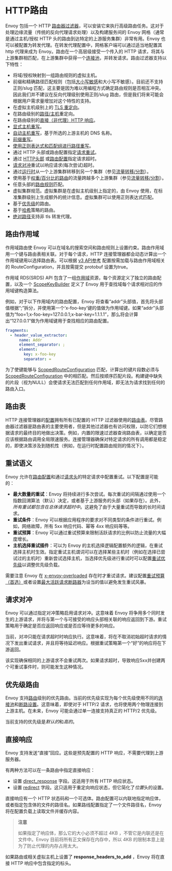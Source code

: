 # HTTP路由

Envoy 包括一个 HTTP [路由器过滤器](../../configuration/http_filters/router_filter.md#config-http-filters-router)，可以安装它来执行高级路由任务。这对于处理边缘流量（传统的反向代理请求处理）以及构建服务间的 Envoy 网格（通常是通过主机/授权 HTTP 头的路由到达特定的上游服务集群）非常有用。Envoy 也可以被配置为转发代理。在转发代理配置中，网格客户端可以通过适当地配置其 http 代理来成为 Envoy。路由在一个高层级接受一个传入的 HTTP 请求，将其与上游集群相匹配，在上游集群中获得一个[连接池](../../intro/arch_overview/connection_pooling.md#arch-overview-conn-pool)，并转发请求。路由过滤器支持以下特性：

- 将域/授权映射到一组路由规则的虚拟主机。
- 前缀和精确路径匹配规则（包括[大小写敏感](https://www.envoyproxy.io/docs/envoy/latest/api-v3/config/route/v3/route_components.proto#envoy-v3-api-field-config-route-v3-routematch-case-sensitive)和大小写不敏感）。目前还不支持正则/slug 匹配，这主要是因为难以用编程方式确定路由规则是否相互冲突。因此我们并不建议在反向代理级别使用正则/slug 路由，但是我们将来可能会根据用户需求量增加对这个特性的支持。
- 在虚拟主机级别上的 [TLS 重定向](https://www.envoyproxy.io/docs/envoy/latest/api-v3/config/route/v3/route_components.proto#envoy-v3-api-field-config-route-v3-virtualhost-require-tls)。
- 在路由级别的[路径/主机](https://www.envoyproxy.io/docs/envoy/latest/api-v3/config/route/v3/route_components.proto#envoy-v3-api-field-config-route-v3-redirectaction-host-redirect)重定向。
- 在路由级别的[直接（非代理）HTTP 响应](https://www.envoyproxy.io/docs/envoy/latest/intro/arch_overview/http/http_routing#arch-overview-http-routing-direct-response)。
- [显式主机重写](https://www.envoyproxy.io/docs/envoy/latest/api-v3/extensions/filters/http/aws_request_signing/v3/aws_request_signing.proto#envoy-v3-api-field-extensions-filters-http-aws-request-signing-v3-awsrequestsigning-host-rewrite)。
- [自动主机重写](https://www.envoyproxy.io/docs/envoy/latest/api-v3/config/route/v3/route_components.proto#envoy-v3-api-field-config-route-v3-routeaction-auto-host-rewrite)，基于所选的上游主机的 DNS 名称。
- [前缀重写](https://www.envoyproxy.io/docs/envoy/latest/api-v3/config/route/v3/route_components.proto#envoy-v3-api-field-config-route-v3-redirectaction-prefix-rewrite)。
- [使用正则表达式和匹配组进行路径重写](https://www.envoyproxy.io/docs/envoy/latest/api-v3/config/route/v3/route_components.proto#envoy-v3-api-field-config-route-v3-routeaction-regex-rewrite)。
- 通过 HTTP 头部或路由配置指定[请求重试](#重试语义)。
- 通过 [HTTP头部](../../configuration/http_filters/router_filter.md#config-http-filters-router-headers) 或[路由配置](https://www.envoyproxy.io/docs/envoy/latest/api-v3/config/route/v3/route_components.proto#envoy-v3-api-field-config-route-v3-routeaction-timeout)指定请求超时。
- [请求对冲](#请求对冲)重试以响应请求(每次尝试)超时。
- 通过[运行时](https://www.envoyproxy.io/docs/envoy/latest/api-v3/config/route/v3/route_components.proto#envoy-v3-api-field-config-route-v3-routematch-runtime-fraction)从一个上游集群转移到另一个集群（参见[流量转移/分割](../../configuration/http_conn_man/traffic_splitting.md#config-http-conn-man-route-table-traffic-splitting)）。
- 使用基于[权重/百分比的路由](https://www.envoyproxy.io/docs/envoy/latest/api-v1/route_config/route#config-http-conn-man-route-table-route-weighted-clusters)的流量跨越多个上游集群（参见[流量转移/分割](../../configuration/http_conn_man/traffic_splitting.md#config-http-conn-man-route-table-traffic-splitting-split)）。
- 任意头部的[路由规则](https://www.envoyproxy.io/docs/envoy/latest/api-v3/config/route/v3/route_components.proto#envoy-v3-api-msg-config-route-v3-headermatcher)匹配。
- 虚拟集群规范。虚拟集群是在虚拟主机级别上指定的，由 Envoy  使用，在标准集群级别上生成额外的统计信息。虚拟集群可以使用正则表达式匹配。
- 基于[优先级](#优先级路由)的路由。
- 基于[哈希](https://www.envoyproxy.io/docs/envoy/latest/api-v3/config/route/v3/route_components.proto#envoy-v3-api-field-config-route-v3-routeaction-hash-policy)策略的路由。
- [绝对路径](https://www.envoyproxy.io/docs/envoy/latest/api-v3/extensions/filters/network/http_connection_manager/v3/http_connection_manager.proto#envoy-v3-api-field-extensions-filters-network-http-connection-manager-v3-httpconnectionmanager-http-protocol-options)支持非 tls 转发代理。

## 路由作用域

作用域路由使 Envoy 可以在域名的搜索空间和路由规则上设置约束。路由作用域用一个键与路由表相关联。对于每个请求，HTTP 连接管理器都会动态计算出一个作用域键用以选择路由表。可以根据 [v3 API参考](https://www.envoyproxy.io/docs/envoy/latest/api-v3/extensions/filters/http/on_demand/v3/on_demand.proto#envoy-v3-api-msg-extensions-filters-http-on-demand-v3-ondemand) 配置按需加载与路由作用域相关的 RouteConfiguration，并且按需提交 protobuf 设置为true。

作用域 RDS(SRDS) API 包含了一组[作用域](https://www.envoyproxy.io/docs/envoy/latest/api-v3/config/route/v3/scoped_route.proto#envoy-v3-api-msg-config-route-v3-scopedrouteconfiguration)资源，每个资源定义了独立的路由配置，以及一个 [ScopeKeyBuilder](https://www.envoyproxy.io/docs/envoy/latest/api-v3/extensions/filters/network/http_connection_manager/v3/http_connection_manager.proto#envoy-v3-api-msg-extensions-filters-network-http-connection-manager-v3-scopedroutes-scopekeybuilder) 定义了 Envoy 用于查找域每个请求相对应的作用域键构造算法。

例如，对于以下作用域内的路由配置，Envoy 将查看“addr”头部值，首先将头部值根据“;”拆分，并使用第一个‘x-foo-key’键的值做为作用域键。如果“addr”头部值为“foo=1;x-foo-key=127.0.0.1;x-bar-key=1.1.1.1”，那么将会计算出“127.0.0.1”做为作用域键用于查找相应的路由配置。

```yaml
fragments:
  - header_value_extractor:
      name: Addr
      element_separator: ;
      element:
        key: x-foo-key
        separator: =
```

为了使键能够与 [ScopedRouteConfiguration](https://www.envoyproxy.io/docs/envoy/latest/api-v3/config/route/v3/scoped_route.proto#envoy-v3-api-msg-config-route-v3-scopedrouteconfiguration) 匹配，计算出的键片段数必须与 [ScopedRouteConfiguration](https://www.envoyproxy.io/docs/envoy/latest/api-v3/config/route/v3/scoped_route.proto#envoy-v3-api-msg-config-route-v3-scopedrouteconfiguration) 中的相匹配。然后按顺序匹配片段。构建键中缺失的片段（视为NULL）会使请求无法匹配到任何作用域，即无法为请求找到任何的路由入口。

## 路由表

HTTP 连接管理器的[配置](https://www.envoyproxy.io/docs/envoy/latest/configuration/http/http_conn_man/http_conn_man#config-http-conn-man)拥有所有已配置的 HTTP 过滤器使用的[路由表](https://www.envoyproxy.io/docs/envoy/latest/api-v3/config/route/v3/route.proto#envoy-v3-api-msg-config-route-v3-routeconfiguration)。尽管路由器过滤器是路由表的主要使用者，但是其他过滤器也有访问权限，以防它们想根据请求的最终目的地做出决策。例如，内置的限速过滤器查询路由表，以确定是否应该根据路由调用全局限速服务。连接管理器确保对特定请求的所有调用都是稳定的，即使决策涉及到随机性（例如，在运行时配置路由规则的情况下）。

## 重试语义

Envoy 允许在[路由配置](https://www.envoyproxy.io/docs/envoy/latest/api-v3/config/route/v3/route_components.proto#envoy-v3-api-field-config-route-v3-routeaction-retry-policy)和通过[请求头](../../configuration/http_filters/router_filter.md#config-http-filters-router-headers)的特定请求中配置重试。以下配置是可能的：

- **最大数量的重试**：Envoy 将持续进行多次尝试。每次重试的间隔通过使用一个指数回溯算法（默认）决定，或者基于上游服务的头部（如果存在）。此外，*所有重试都包含在总体请求超时中*。这避免了由于大量重试而导致的长时间请求。
- **重试条件**：Envoy 可以根据应用程序的要求对不同类型的条件进行重试。例如，网络故障，所有 5xx 响应代码、幂等 4xx 响应码等等。
- **重试预算**：Envoy 可以通过重试预算来限制活跃请求的比例以防止流量的大幅度增长。
- **主机选择重试插件**：可以为 Envoy 的主机选择逻辑配置额外的逻辑，在重试选择主机时生效。指定重试主机谓词可以在选择某些主机时（例如在选择已尝试过的主机时）重新尝试选择主机，当选择优先级进行重试时可以配置[重试优先级](https://www.envoyproxy.io/docs/envoy/latest/api-v3/config/route/v3/route_components.proto#envoy-v3-api-field-config-route-v3-retrypolicy-retry-priority)以调整优先级负载。

需要注意 Envoy 在 [x-envoy-overloaded](../../configuration/http_filters/router_filter.md#config-http-filters-router-x-envoy-overloaded) 存在时才重试请求。建议配置[重试预算（首选）](https://www.envoyproxy.io/docs/envoy/latest/api-v2/api/v2/cluster/circuit_breaker.proto#envoy-api-field-cluster-circuitbreakers-thresholds-retry-budget)或者设置[最大活跃请求断路器](https://www.envoyproxy.io/docs/envoy/latest/intro/arch_overview/upstream/circuit_breaking#arch-overview-circuit-break)为设当的值以避免发生重试风暴。

## 请求对冲

Envoy 可以通过指定对冲策略启用请求对冲。这意味着 Envoy 将争用多个同时发生的上游请求，并将与第一个与可接受的响应头部相关联的响应返回到下游。重试策略用于确定是否应返回响应或是否应等待更多的响应。

当前，对冲只能在请求超时时响应执行。这意味着，将在不取消初始超时请求的情况下发出重试请求，并且将等待延迟响应。根据重试策略第一个“好”的响应将在下游返回。

该实现确保相同的上游请求不会重试两次。如果请求超时，导致响应5xx并创建两个可重试事件时，则可能发生这种情况。

## 优先级路由

Envoy 支持[路由](https://www.envoyproxy.io/docs/envoy/latest/api-v3/config/route/v3/route_components.proto#envoy-v3-api-msg-config-route-v3-route)级别的优先路由。当前的优先级实现为每个优先级使用不同的[连接池](../../intro/arch_overview/connection_pooling.md#arch-overview-conn-pool)和[断路设置](../../configuration/cluster_manager/cluster_circuit_breakers.md#config-cluster-manager-cluster-circuit-breakers)。这意味着，即使对于 HTTP/2 请求，也将使用两个物理连接到上游主机。在未来，Envoy 可能会通过单一连接支持真正的 HTTP/2 优先级。

当前支持的优先级是*默认的*和*高的*。

## 直接响应

Envoy 支持发送“直接”回应。这些是预先配置的 HTTP 响应，不需要代理到上游服务器。

有两种方法可以在一条路由中指定直接响应：

- 设置 [direct_response](https://www.envoyproxy.io/docs/envoy/latest/api-v2/api/v2/route/route.proto#envoy-api-field-route-route-direct-response) 字段。这适用于所有 HTTP 响应状态。
- 设置 [redirect](https://www.envoyproxy.io/docs/envoy/latest/api-v2/api/v2/route/route.proto.md#envoy-api-field-route-route-redirect) 字段。这只适用于重定向响应状态，但它简化了*位置*头的设置。

直接响应有一个 HTTP 状态码和一个可选体。路由配置可以内联地指定响应体，或者指定包含体的文件的路径名。如果路线配置指定了一个文件路径名，Envoy  将在配置负载上读取文件并缓存内容。

> **注意**
>  
> 如果指定了响应体，那么它的大小必须不超过 4KB ，不管它是内联还是在文件中。Envoy 目前将所有正文保存在内存中，所以 4KB 的限制本意上是为了防止代理的内存占用太大。

如果路由或相关虚拟主机上设置了 **response_headers_to_add** ，Envoy 将在直接 HTTP 响应中包含指定的标头。

